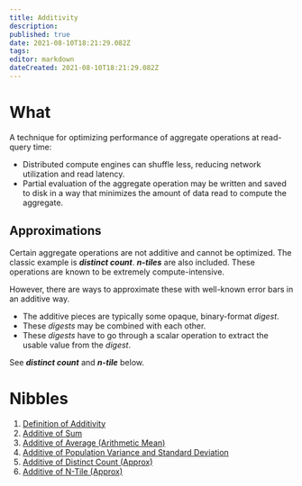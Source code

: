 ```yaml
---
title: Additivity
description: 
published: true
date: 2021-08-10T18:21:29.082Z
tags: 
editor: markdown
dateCreated: 2021-08-10T18:21:29.082Z
---
```


# What
A technique for optimizing performance of aggregate operations at read-query time:
* Distributed compute engines can shuffle less, reducing network utilization and read latency.
* Partial evaluation of the aggregate operation may be written and saved to disk in a way that minimizes the amount of data read to compute the aggregate.

## Approximations
Certain aggregate operations are not additive and cannot be optimized. The classic example is ***distinct count***. ***n-tiles*** are also included. These operations are known to be extremely compute-intensive.

However, there are ways to approximate these with well-known error bars in an additive way.
* The additive pieces are typically some opaque, binary-format *digest*.
* These *digests* may be combined with each other.
* These *digests* have to go through a scalar operation to extract the usable value from the *digest*.

See ***distinct count*** and ***n-tile*** below.

# Nibbles
1. [Definition of Additivity](/training/qram/nibbles/definition_of_additivity)
2. [Additive of Sum](/training/qram/nibbles/additive_of_sum)
3. [Additive of Average (Arithmetic Mean)](/training/qram/nibbles/additive_of_arithmetic_mean)
4. [Additive of Population Variance and Standard Deviation](/training/qram/nibbles/additive_of_population_variance_and_standard_deviation)
5. [Additive of Distinct Count (Approx)](/training/qram/nibbles/additive_of_distinct_count_approx)
6. [Additive of N-Tile (Approx)](/training/qram/nibbles/additive_of_n_tile_approx)
